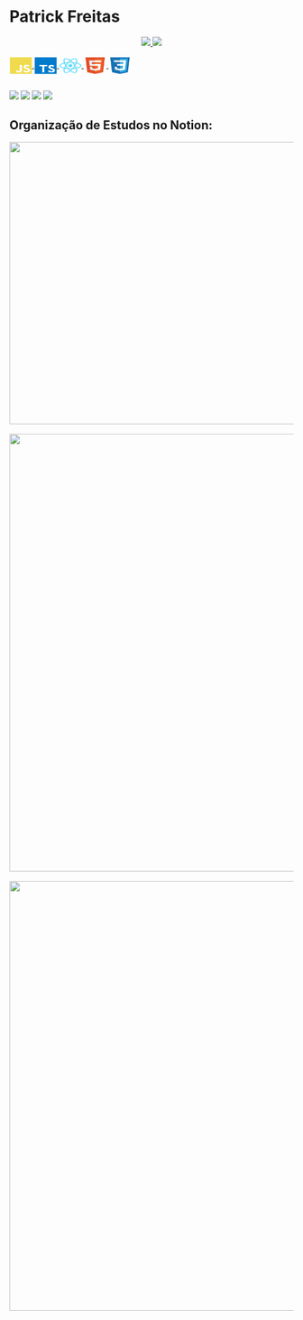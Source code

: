 # Patrick Freitas
<div align="center">
  <a href="https://github.com/patrisfs">
  <img height="180em" src="https://github-readme-stats.vercel.app/api?username=patrisfs&show_icons=true&theme=tokyonight&include_all_commits=true&count_private=true"/>
<img height="180em" src="https://github-readme-stats.vercel.app/api/top-langs/?username=rafaballerini&layout=compact&langs_count=7&theme=tokyonight"/>
</div>
  
  
  
</div>
<div style="display: inline_block"><br>
  <img align="center" alt="Patr-Js" height="30" width="40" src="https://raw.githubusercontent.com/devicons/devicon/master/icons/javascript/javascript-plain.svg">
  <img align="center" alt="Patri-Ts" height="30" width="40" src="https://raw.githubusercontent.com/devicons/devicon/master/icons/typescript/typescript-plain.svg">
  <img align="center" alt="Patri-React" height="30" width="40" src="https://raw.githubusercontent.com/devicons/devicon/master/icons/react/react-original.svg">
  <img align="center" alt="Patri-HTML" height="30" width="40" src="https://raw.githubusercontent.com/devicons/devicon/master/icons/html5/html5-original.svg">
  <img align="center" alt="Patri-CSS" height="30" width="40" src="https://raw.githubusercontent.com/devicons/devicon/master/icons/css3/css3-original.svg">
</div>
<div>
  
  ##
  
</div> 
<div> 
  <a href="https://www.instagram.com/patricksfs/" target="_blank"><img src="https://img.shields.io/badge/-Instagram-%23E4405F?style=for-the-badge&logo=instagram&logoColor=white" target="_blank"></a>
 <a href="https://discord.com/invite/cD6EJ8WH" target="_blank"><img src="https://img.shields.io/badge/Discord-7289DA?style=for-the-badge&logo=discord&logoColor=white" target="_blank"></a> 
  <a href = "mailto:patrickfreitas6020@gmail.com"><img src="https://img.shields.io/badge/-Gmail-%23333?style=for-the-badge&logo=gmail&logoColor=white" target="_blank"></a>
  <a href="https://www.linkedin.com/in/patrick-freitas-5bb062194/" target="_blank"><img src=https://img.shields.io/badge/Spotify-1ED760?&style=for-the-badge&logo=spotify&logoColor=white target="_blank"></a> 
</div>
<div>
  
  ##
 
</div> 
<div align="left">
  
## Organização de Estudos no Notion: 
  
<a href="https://dandelion-feet-b2f.notion.site/Meus-Estudos-73074a7cb9be4c019395ff01436965d4" target="_blank"><img  src="https://cdn.discordapp.com/attachments/1012186496251461722/1041455732299677776/patrinotion.jpg" height="500" width="520" target="_blank"></a>

  
<a href="https://dandelion-feet-b2f.notion.site/Meus-Estudos-73074a7cb9be4c019395ff01436965d4" target="_blank"><img src="https://cdn.discordapp.com/attachments/1012186496251461722/1041456586826186752/patrisnotion.jpg" height="775" width="926" target="_blank"></a>
  
<a href="https://dandelion-feet-b2f.notion.site/Meus-Estudos-73074a7cb9be4c019395ff01436965d4" target="_blank"><img src="https://cdn.discordapp.com/attachments/1012186496251461722/1041458361872433213/databasenotion.jpg" height="761" width="940" target="_blank"></a>  
  
</div>
